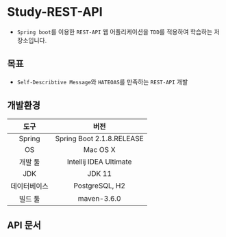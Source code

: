 # Study-REST-API
- `Spring boot`를 이용한 `REST-API` 웹 어플리케이션을 `TDD`를 적용하여 학습하는 저장소입니다.



## 목표

- `Self-Describtive Message`와 `HATEOAS`를 만족하는 `REST-API` 개발



## 개발환경

|     도구     |           버전            |
| :----------: | :-----------------------: |
|    Spring    | Spring Boot 2.1.8.RELEASE |
|      OS      |         Mac OS X          |
|   개발 툴    |  Intellij IDEA Ultimate   |
|     JDK      |          JDK 11           |
| 데이터베이스 |      PostgreSQL, H2       |
|   빌드 툴    |        maven-3.6.0        |



## API 문서
